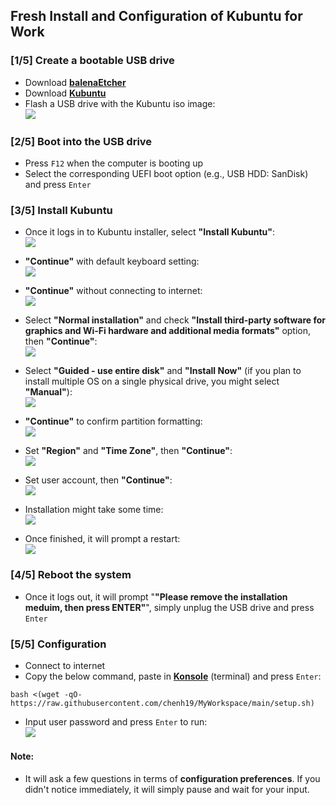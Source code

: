 ## Fresh Install and Configuration of Kubuntu for Work

### [1/5] Create a bootable USB drive
- Download [**balenaEtcher**](https://www.balena.io/etcher/)  
- Download [**Kubuntu**](https://kubuntu.org/getkubuntu/)  
- Flash a USB drive with the Kubuntu iso image:  
![](./images/0.png)

### [2/5] Boot into the USB drive
- Press ```F12``` when the computer is booting up  
- Select the corresponding UEFI boot option (e.g., USB HDD: SanDisk) and press ```Enter```  

### [3/5] Install Kubuntu

- Once it logs in to Kubuntu installer, select **"Install Kubuntu"**:  
![](./images/1.png)

- **"Continue"** with default keyboard setting:  
![](./images/2.png)

- **"Continue"** without connecting to internet:  
![](./images/3.png)

- Select **"Normal installation"** and check **"Install third-party software for graphics and Wi-Fi hardware and additional media formats"** option, then **"Continue"**:   
![](./images/4.png)

- Select **"Guided - use entire disk"** and **"Install Now"** (if you plan to install multiple OS on a single physical drive, you might select **"Manual"**):  
![](./images/5.png)

- **"Continue"** to confirm partition formatting:  
![](./images/6.png)

- Set **"Region"** and **"Time Zone"**, then **"Continue"**:  
![](./images/7.png)

- Set user account, then **"Continue"**:  
![](./images/8.png)

- Installation might take some time:  
![](./images/9.png)

- Once finished, it will prompt a restart:  
![](./images/10.png)

### [4/5] Reboot the system
- Once it logs out, it will prompt "**"Please remove the installation meduim, then press ENTER"**", simply unplug the USB drive and press ```Enter```  

### [5/5] Configuration
- Connect to internet
- Copy the below command, paste in [**Konsole**](https://konsole.kde.org/) (terminal) and press ```Enter```:  
```
bash <(wget -qO- https://raw.githubusercontent.com/chenh19/MyWorkspace/main/setup.sh)
```
- Input user password and press ```Enter``` to run:  
![](./images/12.png)

#### Note:
- It will ask a few questions in terms of **configuration preferences**. If you didn't notice immediately, it will simply pause and wait for your input.
